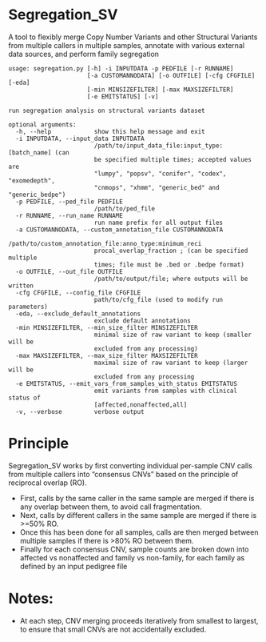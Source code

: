# Segregation_SV
A tool to flexibly merge Copy Number Variants and other Structural Variants from multiple callers in multiple samples, annotate with various external data sources, and perform family segregation

```
usage: segregation.py [-h] -i INPUTDATA -p PEDFILE [-r RUNNAME]
                      [-a CUSTOMANNODATA] [-o OUTFILE] [-cfg CFGFILE] [-eda]
                      [-min MINSIZEFILTER] [-max MAXSIZEFILTER]
                      [-e EMITSTATUS] [-v]

run segregation analysis on structural variants dataset

optional arguments:
  -h, --help            show this help message and exit
  -i INPUTDATA, --input_data INPUTDATA
                        /path/to/input_data_file:input_type:[batch_name] (can
                        be specified multiple times; accepted values are
                        "lumpy", "popsv", "conifer", "codex", "exomedepth",
                        "cnmops", "xhmm", "generic_bed" and "generic_bedpe")
  -p PEDFILE, --ped_file PEDFILE
                        /path/to/ped_file
  -r RUNNAME, --run_name RUNNAME
                        run name prefix for all output files
  -a CUSTOMANNODATA, --custom_annotation_file CUSTOMANNODATA
                        /path/to/custom_annotation_file:anno_type:minimum_reci
                        procal_overlap_fraction ; (can be specified multiple
                        times; file must be .bed or .bedpe format)
  -o OUTFILE, --out_file OUTFILE
                        /path/to/output/file; where outputs will be written
  -cfg CFGFILE, --config_file CFGFILE
                        path/to/cfg_file (used to modify run parameters)
  -eda, --exclude_default_annotations
                        exclude default annotations
  -min MINSIZEFILTER, --min_size_filter MINSIZEFILTER
                        minimal size of raw variant to keep (smaller will be
                        excluded from any processing)
  -max MAXSIZEFILTER, --max_size_filter MAXSIZEFILTER
                        maximal size of raw variant to keep (larger will be
                        excluded from any processing
  -e EMITSTATUS, --emit_vars_from_samples_with_status EMITSTATUS
                        emit variants from samples with clinical status of
                        [affected,nonaffected,all]
  -v, --verbose         verbose output
```

# Principle
Segregation_SV works by first converting individual per-sample CNV calls from multiple callers into “consensus CNVs” based on the principle of reciprocal overlap (RO). 
- First, calls by the same caller in the same sample are merged if there is any overlap between them, to avoid call fragmentation. 
- Next, calls by different callers in the same sample are merged if there is >=50% RO. 
- Once this has been done for all samples, calls are then merged between multiple samples if there is >80% RO between them. 
- Finally for each consensus CNV, sample counts are broken down into affected vs nonaffected and family vs non-family, for each family as defined by an input pedigree file

# Notes:
- At each step, CNV merging proceeds iteratively from smallest to largest, to ensure that small CNVs are not accidentally excluded.
